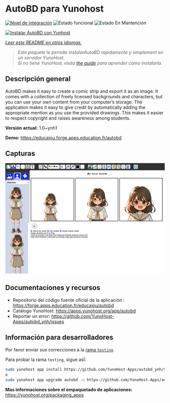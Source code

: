 <!--
Este archivo README esta generado automaticamente<https://github.com/YunoHost/apps/tree/master/tools/readme_generator>
No se debe editar a mano.
-->

# AutoBD para Yunohost

[![Nivel de integración](https://dash.yunohost.org/integration/autobd.svg)](https://ci-apps.yunohost.org/ci/apps/autobd/) ![Estado funcional](https://ci-apps.yunohost.org/ci/badges/autobd.status.svg) ![Estado En Mantención](https://ci-apps.yunohost.org/ci/badges/autobd.maintain.svg)

[![Instalar AutoBD con Yunhost](https://install-app.yunohost.org/install-with-yunohost.svg)](https://install-app.yunohost.org/?app=autobd)

*[Leer este README en otros idiomas.](./ALL_README.md)*

> *Este paquete le permite instalarAutoBD rapidamente y simplement en un servidor YunoHost.*  
> *Si no tiene YunoHost, visita [the guide](https://yunohost.org/install) para aprender como instalarla.*

## Descripción general

AutoBD makes it easy to create a comic strip and export it as an image. It comes with a collection of freely licensed backgrounds and characters, but you can use your own content from your computer’s storage. The application makes it easy to give credit by automatically adding the appropriate mention as you use the provided drawings. This makes it easier to respect copyright and raises awareness among students.


**Versión actual:** 1.0~ynh1

**Demo:** <https://educajou.forge.apps.education.fr/autobd>

## Capturas

![Captura de AutoBD](./doc/screenshots/screenshot.png)

## Documentaciones y recursos

- Repositorio del código fuente oficial de la aplicación : <https://forge.apps.education.fr/educajou/autobd>
- Catálogo YunoHost: <https://apps.yunohost.org/app/autobd>
- Reportar un error: <https://github.com/YunoHost-Apps/autobd_ynh/issues>

## Información para desarrolladores

Por favor enviar sus correcciones a la [rama `testing`](https://github.com/YunoHost-Apps/autobd_ynh/tree/testing).

Para probar la rama `testing`, sigue asÍ:

```bash
sudo yunohost app install https://github.com/YunoHost-Apps/autobd_ynh/tree/testing --debug
o
sudo yunohost app upgrade autobd -u https://github.com/YunoHost-Apps/autobd_ynh/tree/testing --debug
```

**Mas informaciones sobre el empaquetado de aplicaciones:** <https://yunohost.org/packaging_apps>
